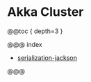 # Akka Cluster

@@toc { depth=3 }

@@@ index

- [serialization-jackson](serialization-jackson.md)

@@@
